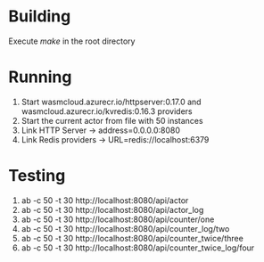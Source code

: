 # Building
Execute *make* in the root directory

# Running
1. Start wasmcloud.azurecr.io/httpserver:0.17.0 and wasmcloud.azurecr.io/kvredis:0.16.3 providers
2. Start the current actor from file with 50 instances 
3. Link HTTP Server -> address=0.0.0.0:8080
4. Link Redis providers -> URL=redis://localhost:6379

# Testing 
1. ab -c 50 -t 30 http://localhost:8080/api/actor
2. ab -c 50 -t 30 http://localhost:8080/api/actor_log
3. ab -c 50 -t 30 http://localhost:8080/api/counter/one
4. ab -c 50 -t 30 http://localhost:8080/api/counter_log/two
5. ab -c 50 -t 30 http://localhost:8080/api/counter_twice/three
6. ab -c 50 -t 30 http://localhost:8080/api/counter_twice_log/four


